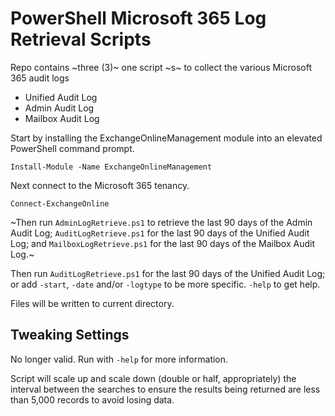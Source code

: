 # PowerShell Microsoft 365 Log Retrieval Scripts

Repo contains ~three (3)~ one script ~s~ to collect the various Microsoft 365 audit logs
* Unified Audit Log
* Admin Audit Log
* Mailbox Audit Log

Start by installing the ExchangeOnlineManagement module into an elevated PowerShell command prompt.

`Install-Module -Name ExchangeOnlineManagement`

Next connect to the Microsoft 365 tenancy.

`Connect-ExchangeOnline`

~Then run `AdminLogRetrieve.ps1` to retrieve the last 90 days of the Admin Audit Log; `AuditLogRetrieve.ps1` for the last 90 days of the Unified Audit Log; and `MailboxLogRetrieve.ps1` for the last 90 days of the Mailbox Audit Log.~

Then run `AuditLogRetrieve.ps1` for the last 90 days of the Unified Audit Log; or add `-start`, `-date` and/or `-logtype` to be more specific. `-help` to get help.

Files will be written to current directory.

## Tweaking Settings

No longer valid. Run with `-help` for more information.

Script will scale up and scale down (double or half, appropriately) the interval between the searches to ensure the results being returned are less than 5,000 records to avoid losing data.
